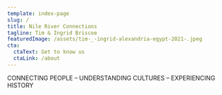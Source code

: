```yaml
---
template: index-page
slug: /
title: Nile River Connections
tagline: Tim & Ingrid Briscoe
featuredImage: /assets/tim-_-ingrid-alexandria-egypt-2021-.jpeg
cta:
  ctaText: Get to know us
  ctaLink: /about
---
```

CONNECTING PEOPLE – UNDERSTANDING CULTURES – EXPERIENCING HISTORY
